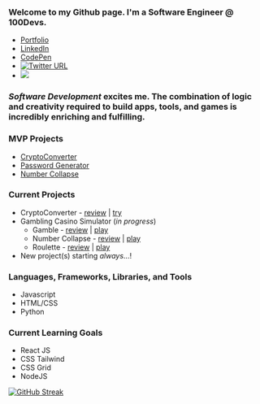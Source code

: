 ### Welcome to my Github page. I'm a **Software Engineer** @ 100Devs. 

- [Portfolio](https://www.ryankhawkins.dev)
- [LinkedIn](https://www.linkedin.com/in/ryankhawkins/)
- [CodePen](https://codepen.io/RyanKHawkins)
- [![Twitter URL](https://img.shields.io/twitter/url/https/twitter.com/bukotsunikki.svg?style=social&label=Follow%20%40f5devlife)](https://twitter.com/f5devlife)
- [![](https://www.codewars.com/users/RyanKHawkins/badges/small)](https://www.codewars.com/users/RyanKHawkins)


### _Software Development_ excites me. The combination of logic and creativity required to build apps, tools, and games is incredibly enriching and fulfilling.


### MVP Projects
- [CryptoConverter](https://github.com/RyanKHawkins/CryptoConverter)
- [Password Generator](https://github.com/RyanKHawkins/Password-Generator)
- [Number Collapse](https://github.com/RyanKHawkins/Hi-Low-Number-Collapse)



### Current Projects

- CryptoConverter - [review](https://github.com/RyanKHawkins/CryptoConverter) | [try](https://RyanKHawkins.github.io/CryptoConverter)
- Gambling Casino Simulator (_in progress_)
    - Gamble - [review](https://github.com/RyanKHawkins/Gamble) | [play](https://RyanKHawkins.github.io/Gamble/)
    - Number Collapse - [review](https://github.com/RyanKHawkins/Hi-Low-Number-Collapse) | [play](https://RyanKHawkins.github.io/Hi-Low-Number-Collapse/)
    - Roulette - [review](https://github.com/RyanKHawkins/Roulette) | [play](https://ryankhawkins.github.io/Roulette/)
- New project(s) starting *always*...!


### Languages, Frameworks, Libraries, and Tools
- Javascript
- HTML/CSS
- Python


### Current Learning Goals
- React JS
- CSS Tailwind
- CSS Grid 
- NodeJS


[![GitHub Streak](https://streak-stats.demolab.com?user=ryankhawkins&theme=gruvbox&hide_border=true&mode=weekly)](https://git.io/streak-stats)
